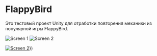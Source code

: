# FlappyBird
 
Это тестовый проект Unity для отработки повторения механики из популярной игры FlappyBird.

![Screen 1](https://github.com/lengrab/FlappyBird/raw/main/Assets/Screens/1.PNG)
![Screen 2](https://github.com/lengrab/FlappyBird/raw/main/Assets/Screens/2.PNG)

[![Screen 2]({https://github.com/lengrab/FlappyBird/raw/main/Assets/Screens/2.PNG})]({https://github.com/lengrab/FlappyBird/raw/main/Assets/Screens/movie_002.mp4)})

